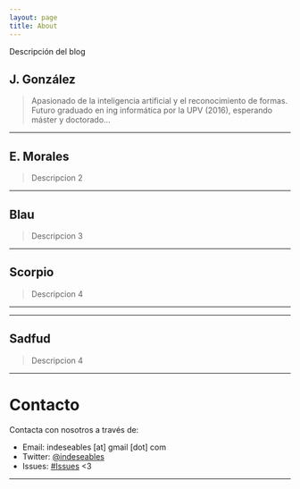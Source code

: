 ```yaml
---
layout: page
title: About
---
```


<p class="message">
  Descripción del blog
</p>

## J. González
>Apasionado de la inteligencia artificial y el reconocimiento de formas. Futuro graduado en ing informática por la UPV (2016), esperando máster y doctorado...

---

## E. Morales
>Descripcion 2


---

## Blau

>Descripcion 3


---

## Scorpio

>Descripcion 4


---

---

## Sadfud

>Descripcion 4


---

# Contacto
Contacta con nosotros a través de:

* Email: indeseables [at] gmail [dot] com
* Twitter: [@indeseables](http://twitter.com/)
* Issues: [#Issues](https://github.com/Indeseables/indeseables.github.io/issues)
<3

---
